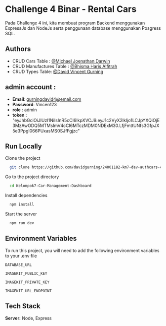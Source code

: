 # Challenge 4 Binar - Rental Cars

Pada Challenge 4 ini, kita membuat program Backend menggunakan ExpressJs dan NodeJs serta penggunaan database menggunakan Posgress SQL.

## Authors

- CRUD Cars Table : [@Michael Joenathan Darwin](https://github.com/MichaelJD-MJD)
- CRUD Manufactures Table : [@Bhisma Haris Alfitrah](https://github.com/bhismaharis)
- CRUD Types Table: [@David Vincent Gurning](https://github.com/davidgurning)

## admin account :

- **Email**: gurningdavid4@email.com
- **Password**: Vincen123
- **role** : admin
- **token** : "eyJhbGciOiJIUzI1NiIsInR5cCI6IkpXVCJ9.eyJ1c2VyX2lkIjo1LCJpYXQiOjE3MzAwODQ5MTMsImV4cCI6MTczMDM0NDExM30.LfjFmttUNfs3GfpJX5e3PpgI066PUxasMS0SJfFgjzc"

## Run Locally

Clone the project

```bash
  git clone https://github.com/davidgurning/24001182-km7-dav-authcars-ch5.git
```

Go to the project directory

```bash
  cd Kelompok7-Car-Management-Dashboard
```

Install dependencies

```bash
  npm install
```

Start the server

```bash
  npm run dev
```

## Environment Variables

To run this project, you will need to add the following environment variables to your .env file

`DATABASE_URL`

`IMAGEKIT_PUBLIC_KEY`

`IMAGEKIT_PRIVATE_KEY`

`IMAGEKIT_URL_ENDPOINT`

## Tech Stack

**Server:** Node, Express

